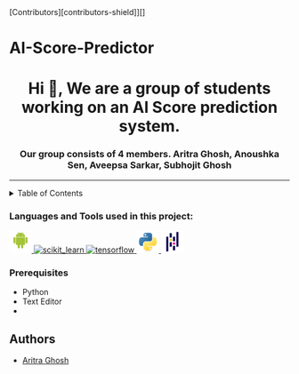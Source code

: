
<div id="top"></div>
[Contributors][contributors-shield]][]

# AI-Score-Predictor


<h1 align="center">Hi 👋, We are a group of students working on an AI Score prediction system.</h1>
<h3 align="center">Our group consists of 4 members. Aritra Ghosh, Anoushka Sen, Aveepsa Sarkar, Subhojit Ghosh</h3>

_______________________________________________________________________________________________________________________________________________________________________

<!-- TABLE OF CONTENTS -->
<details>
  <summary>Table of Contents</summary>
  <ol>
    <li>
      <a href="#about-the-project">About The Project</a>
      <ul>
        <li><a href="#built-with">Built With</a></li>
        <li><a href="#prerequisites">Prerequisites</a></li>
        <li><a href="#installing-dependencies">Installing Dependencies</a></li>
        <li><a href="#setting-up-the-bot-and-running-it">Setting up the bot and running it</a></li>
      </ul>
    </li>
    <li><a href="#roadmap">Roadmap</a></li>
    <li><a href="#contributions">Contributing</a></li>
    <li><a href="#license">License</a></li>
  </ol>
</details>

<h3 align="left">Languages and Tools used in this project:</h3>
<p align="left"> 
  <a href="https://developer.android.com" target="_blank" rel="noreferrer"> <img src="https://raw.githubusercontent.com/devicons/devicon/master/icons/android/android-original-wordmark.svg" alt="android" width="40" height="40"/> </a>
  <a href="https://scikit-learn.org/" target="_blank" rel="noreferrer"> <img src="https://upload.wikimedia.org/wikipedia/commons/0/05/Scikit_learn_logo_small.svg" alt="scikit_learn" width="40" height="40"/> </a> 
  <a href="https://www.tensorflow.org" target="_blank" rel="noreferrer"> <img src="https://www.vectorlogo.zone/logos/tensorflow/tensorflow-icon.svg" alt="tensorflow" width="40" height="40"/> </a>
 <a href="https://www.python.org" target="_blank" rel="noreferrer"> <img src="https://raw.githubusercontent.com/devicons/devicon/master/icons/python/python-original.svg" alt="python" width="40" height="40"/> </a>
  <a href="https://pandas.pydata.org/" target="_blank" rel="noreferrer"> <img src="https://raw.githubusercontent.com/devicons/devicon/2ae2a900d2f041da66e950e4d48052658d850630/icons/pandas/pandas-original.svg" alt="pandas" width="40" height="40"/> </a>
  
 ### Prerequisites
  * Python
  * Text Editor
  * 
  
  
  ## Authors

- [Aritra Ghosh](https://github.com/TheCleverIdiott)
